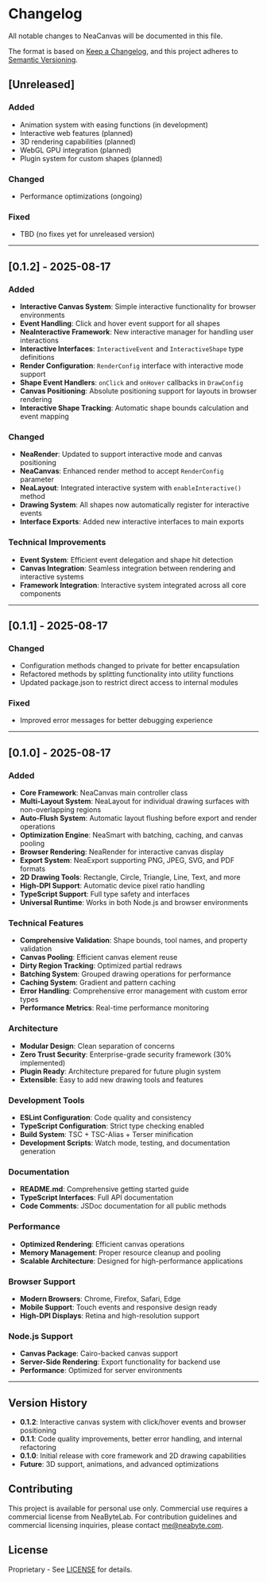 # Changelog

All notable changes to NeaCanvas will be documented in this file.

The format is based on [Keep a Changelog](https://keepachangelog.com/en/1.0.0/),
and this project adheres to [Semantic Versioning](https://semver.org/spec/v2.0.0.html).

## [Unreleased]

### Added
- Animation system with easing functions (in development)
- Interactive web features (planned)
- 3D rendering capabilities (planned)
- WebGL GPU integration (planned)
- Plugin system for custom shapes (planned)

### Changed
- Performance optimizations (ongoing)

### Fixed
- TBD (no fixes yet for unreleased version)

---

## [0.1.2] - 2025-08-17

### Added
- **Interactive Canvas System**: Simple interactive functionality for browser environments
- **Event Handling**: Click and hover event support for all shapes
- **NeaInteractive Framework**: New interactive manager for handling user interactions
- **Interactive Interfaces**: `InteractiveEvent` and `InteractiveShape` type definitions
- **Render Configuration**: `RenderConfig` interface with interactive mode support
- **Shape Event Handlers**: `onClick` and `onHover` callbacks in `DrawConfig`
- **Canvas Positioning**: Absolute positioning support for layouts in browser rendering
- **Interactive Shape Tracking**: Automatic shape bounds calculation and event mapping

### Changed
- **NeaRender**: Updated to support interactive mode and canvas positioning
- **NeaCanvas**: Enhanced render method to accept `RenderConfig` parameter
- **NeaLayout**: Integrated interactive system with `enableInteractive()` method
- **Drawing System**: All shapes now automatically register for interactive events
- **Interface Exports**: Added new interactive interfaces to main exports

### Technical Improvements
- **Event System**: Efficient event delegation and shape hit detection
- **Canvas Integration**: Seamless integration between rendering and interactive systems
- **Framework Integration**: Interactive system integrated across all core components

---

## [0.1.1] - 2025-08-17

### Changed
- Configuration methods changed to private for better encapsulation
- Refactored methods by splitting functionality into utility functions
- Updated package.json to restrict direct access to internal modules

### Fixed
- Improved error messages for better debugging experience

---

## [0.1.0] - 2025-08-17

### Added
- **Core Framework**: NeaCanvas main controller class
- **Multi-Layout System**: NeaLayout for individual drawing surfaces with non-overlapping regions
- **Auto-Flush System**: Automatic layout flushing before export and render operations
- **Optimization Engine**: NeaSmart with batching, caching, and canvas pooling
- **Browser Rendering**: NeaRender for interactive canvas display
- **Export System**: NeaExport supporting PNG, JPEG, SVG, and PDF formats
- **2D Drawing Tools**: Rectangle, Circle, Triangle, Line, Text, and more
- **High-DPI Support**: Automatic device pixel ratio handling
- **TypeScript Support**: Full type safety and interfaces
- **Universal Runtime**: Works in both Node.js and browser environments

### Technical Features
- **Comprehensive Validation**: Shape bounds, tool names, and property validation
- **Canvas Pooling**: Efficient canvas element reuse
- **Dirty Region Tracking**: Optimized partial redraws
- **Batching System**: Grouped drawing operations for performance
- **Caching System**: Gradient and pattern caching
- **Error Handling**: Comprehensive error management with custom error types
- **Performance Metrics**: Real-time performance monitoring

### Architecture
- **Modular Design**: Clean separation of concerns
- **Zero Trust Security**: Enterprise-grade security framework (30% implemented)
- **Plugin Ready**: Architecture prepared for future plugin system
- **Extensible**: Easy to add new drawing tools and features

### Development Tools
- **ESLint Configuration**: Code quality and consistency
- **TypeScript Configuration**: Strict type checking enabled
- **Build System**: TSC + TSC-Alias + Terser minification
- **Development Scripts**: Watch mode, testing, and documentation generation

### Documentation
- **README.md**: Comprehensive getting started guide
- **TypeScript Interfaces**: Full API documentation
- **Code Comments**: JSDoc documentation for all public methods

### Performance
- **Optimized Rendering**: Efficient canvas operations
- **Memory Management**: Proper resource cleanup and pooling
- **Scalable Architecture**: Designed for high-performance applications

### Browser Support
- **Modern Browsers**: Chrome, Firefox, Safari, Edge
- **Mobile Support**: Touch events and responsive design ready
- **High-DPI Displays**: Retina and high-resolution support

### Node.js Support
- **Canvas Package**: Cairo-backed canvas support
- **Server-Side Rendering**: Export functionality for backend use
- **Performance**: Optimized for server environments

---

## Version History

- **0.1.2**: Interactive canvas system with click/hover events and browser positioning
- **0.1.1**: Code quality improvements, better error handling, and internal refactoring
- **0.1.0**: Initial release with core framework and 2D drawing capabilities
- **Future**: 3D support, animations, and advanced optimizations

## Contributing

This project is available for personal use only. Commercial use requires a commercial license from NeaByteLab. For contribution guidelines and commercial licensing inquiries, please contact me@neabyte.com.

## License

Proprietary - See [LICENSE](LICENSE) for details.
